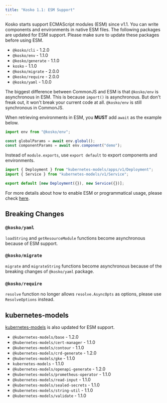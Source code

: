 ```yaml
---
title: "Kosko 1.1: ESM Support"
---
```


Kosko starts support ECMAScript modules (ESM) since v1.1. You can write components and environments in native ESM files. The following packages are updated for ESM support. Please make sure to update these packages before using ESM.

- `@kosko/cli` - 1.2.0
- `@kosko/env` - 1.1.0
- `@kosko/generate` - 1.1.0
- `kosko` - 1.1.0
- `@kosko/migrate` - 2.0.0
- `@kosko/require` - 2.0.0
- `@kosko/yaml` - 1.0.0

The biggest difference between CommonJS and ESM is that `@kosko/env` is asynchronous in ESM. This is because `import()` is asynchronous. But don't freak out, it won't break your current code at all. `@kosko/env` is still synchronous in CommonJS.

When retrieving environments in ESM, you **MUST** add `await` as the example below.

```js
import env from "@kosko/env";

const globalParams = await env.global();
const componentParams = await env.component("demo");
```

Instead of `module.exports`, use `export default` to export components and environments.

```js
import { Deployment } from "kubernetes-models/apps/v1/Deployment";
import { Service } from "kubernetes-models/v1/Service";

export default [new Deployment({}), new Service({})];
```

For more details about how to enable ESM or programmatical usage, please check [here](/docs/ecmascript-modules).

## Breaking Changes

### `@kosko/yaml`

`loadString` and `getResourceModule` functions become asynchronous because of ESM support.

### `@kosko/migrate`

`migrate` and `migrateString` functions become asynchronous because of the breaking changes of `@kosko/yaml` package.

### `@kosko/require`

`resolve` function no longer allows `resolve.AsyncOpts` as options, please use `ResolveOptions` instead.

## kubernetes-models

[kubernetes-models](https://github.com/tommy351/kubernetes-models-ts) is also updated for ESM support.

- `@kubernetes-models/base` - 1.2.0
- `@kubernetes-models/cert-manager` - 1.1.0
- `@kubernetes-models/contour` - 1.1.0
- `@kubernetes-models/crd-generate` - 1.2.0
- `@kubernetes-models/gke` - 1.1.0
- `kubernetes-models` - 1.1.0
- `@kubernetes-models/openapi-generate` - 1.2.0
- `@kubernetes-models/prometheus-operator` - 1.1.0
- `@kubernetes-models/read-input` - 1.1.0
- `@kubernetes-models/sealed-secrets` - 1.1.0
- `@kubernetes-models/string-util` - 1.1.0
- `@kubernetes-models/validate` - 1.1.0
